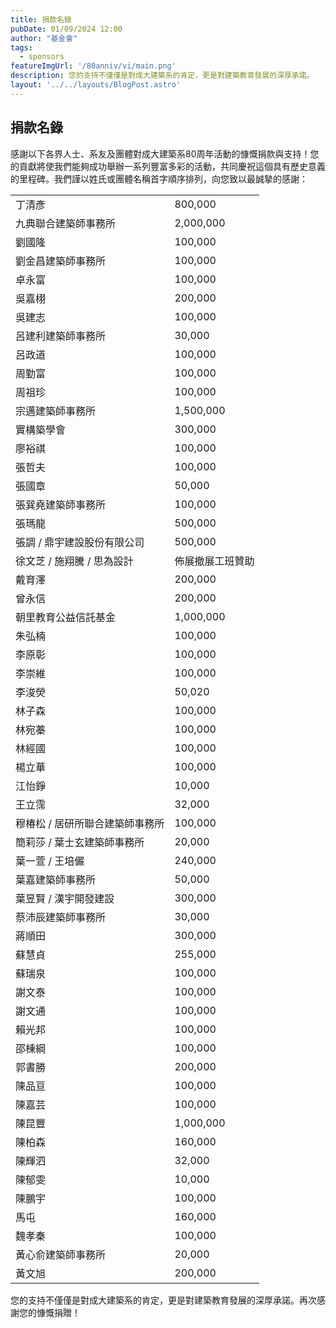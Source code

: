 ```yaml
---
title: 捐款名錄
pubDate: 01/09/2024 12:00
author: "基金會"
tags:
  - sponsors
featureImgUrl: '/80anniv/vi/main.png'
description: 您的支持不僅僅是對成大建築系的肯定，更是對建築教育發展的深厚承諾。
layout: '../../layouts/BlogPost.astro'
---
```


## 捐款名錄

感謝以下各界人士、系友及團體對成大建築系80周年活動的慷慨捐款與支持！您的貢獻將使我們能夠成功舉辦一系列豐富多彩的活動，共同慶祝這個具有歷史意義的里程碑。我們謹以姓氏或團體名稱首字順序排列，向您致以最誠摯的感謝：

| | |
| --- | --- |
| 丁清彥 | 800,000  |  
| 九典聯合建築師事務所 | 2,000,000  |  
| 劉國隆 | 100,000  |  
| 劉金昌建築師事務所 | 100,000  |  
| 卓永富 | 100,000  |  
| 吳嘉栩 | 200,000  |  
| 吳建志 | 100,000  |  
| 呂建利建築師事務所 | 30,000  |  
| 呂政道 | 100,000  |  
| 周勤富 | 100,000  |  
| 周祖珍 | 100,000  |  
| 宗邁建築師事務所 | 1,500,000  |  
| 實構築學會 | 300,000  |  
| 廖裕祺 | 100,000  |  
| 張哲夫 | 100,000  |  
| 張國章 | 50,000  |  
| 張巽堯建築師事務所 | 100,000  |  
| 張瑪龍 | 500,000  |  
| 張調 / 鼎宇建設股份有限公司 | 500,000  |  
| 徐文芝 / 施翔騰 / 思為設計 | 佈展撤展工班贊助 |  
| 戴育澤 | 200,000  |  
| 曾永信 | 200,000  |  
| 朝里教育公益信託基金 | 1,000,000  |  
| 朱弘楠 | 100,000  |  
| 李原彰 | 100,000  |  
| 李崇維 | 100,000  |  
| 李浚熒 | 50,020  |  
| 林子森 | 100,000  |  
| 林宛蓁 | 100,000  |  
| 林經國 | 100,000  |  
| 楊立華 | 100,000  |  
| 江怡錚 | 10,000  |  
| 王立霈 | 32,000  |  
| 穆椿松 / 居研所聯合建築師事務所 | 100,000  |  
| 簡莉莎 / 葉士玄建築師事務所 | 20,000  |  
| 葉一萱 / 王培儼 | 240,000  |  
| 葉嘉建築師事務所 | 50,000  |  
| 葉昱賢 / 漢宇開發建設 | 300,000  |  
| 蔡沛辰建築師事務所 | 30,000  |  
| 蔣順田 | 300,000  |  
| 蘇慧貞 | 255,000  |  
| 蘇瑞泉 | 100,000  |  
| 謝文泰 | 100,000  |  
| 謝文通 | 100,000  |  
| 賴光邦 | 100,000  |  
| 邵棟綱 | 100,000  |  
| 郭書勝 | 200,000  |  
| 陳品亘 | 100,000  |  
| 陳嘉芸 | 100,000  |  
| 陳昆豐 | 1,000,000  |  
| 陳柏森 | 160,000  |  
| 陳輝泗 | 32,000  |  
| 陳郁雯 | 10,000  |  
| 陳鵬宇 | 100,000  |  
| 馬屯 | 160,000  |  
| 魏孝秦 | 100,000  |  
| 黃心俞建築師事務所 | 20,000  |  
| 黃文旭 | 200,000 |

您的支持不僅僅是對成大建築系的肯定，更是對建築教育發展的深厚承諾。再次感謝您的慷慨捐贈！